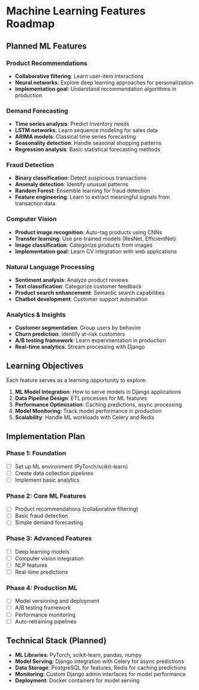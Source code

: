 # Machine Learning Features Roadmap

## Planned ML Features

### Product Recommendations

- **Collaborative filtering**: Learn user-item interactions
- **Neural networks**: Explore deep learning approaches for personalization
- **Implementation goal**: Understand recommendation algorithms in production

### Demand Forecasting

- **Time series analysis**: Predict inventory needs
- **LSTM networks**: Learn sequence modeling for sales data
- **ARIMA models**: Classical time series forecasting
- **Seasonality detection**: Handle seasonal shopping patterns
- **Regression analysis**: Basic statistical forecasting methods

### Fraud Detection

- **Binary classification**: Detect suspicious transactions
- **Anomaly detection**: Identify unusual patterns
- **Random Forest**: Ensemble learning for fraud detection
- **Feature engineering**: Learn to extract meaningful signals from transaction data

### Computer Vision

- **Product image recognition**: Auto-tag products using CNNs
- **Transfer learning**: Use pre-trained models (ResNet, EfficientNet)
- **Image classification**: Categorize products from images
- **Implementation goal**: Learn CV integration with web applications

### Natural Language Processing

- **Sentiment analysis**: Analyze product reviews
- **Text classification**: Categorize customer feedback
- **Product search enhancement**: Semantic search capabilities
- **Chatbot development**: Customer support automation

### Analytics & Insights

- **Customer segmentation**: Group users by behavior
- **Churn prediction**: Identify at-risk customers
- **A/B testing framework**: Learn experimentation in production
- **Real-time analytics**: Stream processing with Django

## Learning Objectives

Each feature serves as a learning opportunity to explore:

1. **ML Model Integration**: How to serve models in Django applications
2. **Data Pipeline Design**: ETL processes for ML features
3. **Performance Optimization**: Caching predictions, async processing
4. **Model Monitoring**: Track model performance in production
5. **Scalability**: Handle ML workloads with Celery and Redis

## Implementation Plan

### Phase 1: Foundation

- [ ] Set up ML environment (PyTorch/scikit-learn)
- [ ] Create data collection pipelines
- [ ] Implement basic analytics

### Phase 2: Core ML Features

- [ ] Product recommendations (collaborative filtering)
- [ ] Basic fraud detection
- [ ] Simple demand forecasting

### Phase 3: Advanced Features

- [ ] Deep learning models
- [ ] Computer vision integration
- [ ] NLP features
- [ ] Real-time predictions

### Phase 4: Production ML

- [ ] Model versioning and deployment
- [ ] A/B testing framework
- [ ] Performance monitoring
- [ ] Auto-retraining pipelines

## Technical Stack (Planned)

- **ML Libraries**: PyTorch, scikit-learn, pandas, numpy
- **Model Serving**: Django integration with Celery for async predictions
- **Data Storage**: PostgreSQL for features, Redis for caching predictions
- **Monitoring**: Custom Django admin interfaces for model performance
- **Deployment**: Docker containers for model serving

